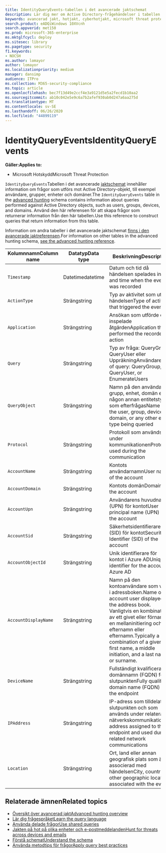```yaml
---
title: IdentityQueryEvents-tabellen i det avancerade jaktschemat
description: Lär dig mer om Active Directory-frågehändelser i tabellen IdentityQueryEvents i det avancerade jaktschemat
keywords: avancerad jakt, hotjakt, cyberhotjakt, microsoft threat protection, microsoft 365, mtp, m365, sök, fråga, telemetri, schemareferens, kusto, tabell, kolumn, datatyp, beskrivning, IdentityQueryEvents, Azure AD, Active Directory, Azure ATP, identiteter, LDAP-frågor
search.product: eADQiWindows 10XVcnh
search.appverid: met150
ms.prod: microsoft-365-enterprise
ms.mktglfcycl: deploy
ms.sitesec: library
ms.pagetype: security
f1.keywords:
- NOCSH
ms.author: lomayor
author: lomayor
ms.localizationpriority: medium
manager: dansimp
audience: ITPro
ms.collection: M365-security-compliance
ms.topic: article
ms.openlocfilehash: bec7f13d49e2ccf4e3a9121d5e5a2fecd1b10aa2
ms.sourcegitcommit: ab10c042e5e9c6a7b2afef930ab0d247a6aa275d
ms.translationtype: MT
ms.contentlocale: sv-SE
ms.lasthandoff: 06/26/2020
ms.locfileid: "44899119"
---
```

# <a name="identityqueryevents"></a><span data-ttu-id="e28a6-104">IdentityQueryEvents</span><span class="sxs-lookup"><span data-stu-id="e28a6-104">IdentityQueryEvents</span></span>

<span data-ttu-id="e28a6-105">**Gäller:**</span><span class="sxs-lookup"><span data-stu-id="e28a6-105">**Applies to:**</span></span>
- <span data-ttu-id="e28a6-106">Microsoft Hotskydd</span><span class="sxs-lookup"><span data-stu-id="e28a6-106">Microsoft Threat Protection</span></span>

<span data-ttu-id="e28a6-107">`IdentityQueryEvents`Tabellen i det avancerade [jaktschemat](advanced-hunting-overview.md) innehåller information om frågor som utförs mot Active Directory-objekt, till exempel användare, grupper, enheter och domäner.</span><span class="sxs-lookup"><span data-stu-id="e28a6-107">The `IdentityQueryEvents` table in the [advanced hunting](advanced-hunting-overview.md) schema contains information about queries performed against Active Directory objects, such as users, groups, devices, and domains.</span></span> <span data-ttu-id="e28a6-108">Använd den här referensen för att skapa frågor som returnerar information från den här tabellen.</span><span class="sxs-lookup"><span data-stu-id="e28a6-108">Use this reference to construct queries that return information from this table.</span></span>

<span data-ttu-id="e28a6-109">Information om andra tabeller i det avancerade jaktschemat [finns i den avancerade jaktreferensen](advanced-hunting-schema-tables.md).</span><span class="sxs-lookup"><span data-stu-id="e28a6-109">For information on other tables in the advanced hunting schema, [see the advanced hunting reference](advanced-hunting-schema-tables.md).</span></span>

| <span data-ttu-id="e28a6-110">Kolumnnamn</span><span class="sxs-lookup"><span data-stu-id="e28a6-110">Column name</span></span> | <span data-ttu-id="e28a6-111">Datatyp</span><span class="sxs-lookup"><span data-stu-id="e28a6-111">Data type</span></span> | <span data-ttu-id="e28a6-112">Beskrivning</span><span class="sxs-lookup"><span data-stu-id="e28a6-112">Description</span></span> |
|-------------|-----------|-------------|
| `Timestamp` | <span data-ttu-id="e28a6-113">Datetime</span><span class="sxs-lookup"><span data-stu-id="e28a6-113">datetime</span></span> | <span data-ttu-id="e28a6-114">Datum och tid då händelsen spelades in</span><span class="sxs-lookup"><span data-stu-id="e28a6-114">Date and time when the event was recorded</span></span> |
| `ActionType` | <span data-ttu-id="e28a6-115">Sträng</span><span class="sxs-lookup"><span data-stu-id="e28a6-115">string</span></span> | <span data-ttu-id="e28a6-116">Typ av aktivitet som utlöste händelsen</span><span class="sxs-lookup"><span data-stu-id="e28a6-116">Type of activity that triggered the event</span></span> |
| `Application` | <span data-ttu-id="e28a6-117">Sträng</span><span class="sxs-lookup"><span data-stu-id="e28a6-117">string</span></span> | <span data-ttu-id="e28a6-118">Ansökan som utförde den inspelade åtgärden</span><span class="sxs-lookup"><span data-stu-id="e28a6-118">Application that performed the recorded action</span></span> |
| `Query` | <span data-ttu-id="e28a6-119">Sträng</span><span class="sxs-lookup"><span data-stu-id="e28a6-119">string</span></span> | <span data-ttu-id="e28a6-120">Typ av fråga: QueryGroup, QueryUser eller UppräkningAnvändare</span><span class="sxs-lookup"><span data-stu-id="e28a6-120">Type of query: QueryGroup, QueryUser, or EnumerateUsers</span></span> |
| `QueryObject` | <span data-ttu-id="e28a6-121">Sträng</span><span class="sxs-lookup"><span data-stu-id="e28a6-121">string</span></span> | <span data-ttu-id="e28a6-122">Namn på den användare, grupp, enhet, domän eller någon annan entitetstyp som efterfrågas</span><span class="sxs-lookup"><span data-stu-id="e28a6-122">Name of the user, group, device, domain, or any other entity type being queried</span></span> |
| `Protocol` | <span data-ttu-id="e28a6-123">Sträng</span><span class="sxs-lookup"><span data-stu-id="e28a6-123">string</span></span> | <span data-ttu-id="e28a6-124">Protokoll som används under kommunikationen</span><span class="sxs-lookup"><span data-stu-id="e28a6-124">Protocol used during the communication</span></span> |
| `AccountName` | <span data-ttu-id="e28a6-125">Sträng</span><span class="sxs-lookup"><span data-stu-id="e28a6-125">string</span></span> | <span data-ttu-id="e28a6-126">Kontots användarnamn</span><span class="sxs-lookup"><span data-stu-id="e28a6-126">User name of the account</span></span> |
| `AccountDomain` | <span data-ttu-id="e28a6-127">Sträng</span><span class="sxs-lookup"><span data-stu-id="e28a6-127">string</span></span> | <span data-ttu-id="e28a6-128">Kontots domän</span><span class="sxs-lookup"><span data-stu-id="e28a6-128">Domain of the account</span></span> |
| `AccountUpn` | <span data-ttu-id="e28a6-129">Sträng</span><span class="sxs-lookup"><span data-stu-id="e28a6-129">string</span></span> | <span data-ttu-id="e28a6-130">Användarens huvudnamn (UPN) för kontot</span><span class="sxs-lookup"><span data-stu-id="e28a6-130">User principal name (UPN) of the account</span></span> |
| `AccountSid` | <span data-ttu-id="e28a6-131">Sträng</span><span class="sxs-lookup"><span data-stu-id="e28a6-131">string</span></span> | <span data-ttu-id="e28a6-132">Säkerhetsidentifierare (SID) för kontot</span><span class="sxs-lookup"><span data-stu-id="e28a6-132">Security Identifier (SID) of the account</span></span> |
| `AccountObjectId` | <span data-ttu-id="e28a6-133">Sträng</span><span class="sxs-lookup"><span data-stu-id="e28a6-133">string</span></span> | <span data-ttu-id="e28a6-134">Unik identifierare för kontot i Azure AD</span><span class="sxs-lookup"><span data-stu-id="e28a6-134">Unique identifier for the account in Azure AD</span></span> |
| `AccountDisplayName` | <span data-ttu-id="e28a6-135">Sträng</span><span class="sxs-lookup"><span data-stu-id="e28a6-135">string</span></span> | <span data-ttu-id="e28a6-136">Namn på den kontoanvändare som visas i adressboken.</span><span class="sxs-lookup"><span data-stu-id="e28a6-136">Name of the account user displayed in the address book.</span></span> <span data-ttu-id="e28a6-137">Vanligtvis en kombination av ett givet eller förnamn, en mellaninitiering och ett efternamn eller efternamn.</span><span class="sxs-lookup"><span data-stu-id="e28a6-137">Typically a combination of a given or first name, a middle initiation, and a last name or surname.</span></span> |
| `DeviceName` | <span data-ttu-id="e28a6-138">Sträng</span><span class="sxs-lookup"><span data-stu-id="e28a6-138">string</span></span> | <span data-ttu-id="e28a6-139">Fullständigt kvalificerat domännamn (FQDN) för slutpunkten</span><span class="sxs-lookup"><span data-stu-id="e28a6-139">Fully qualified domain name (FQDN) of the endpoint</span></span> |
| `IPAddress` | <span data-ttu-id="e28a6-140">Sträng</span><span class="sxs-lookup"><span data-stu-id="e28a6-140">string</span></span> | <span data-ttu-id="e28a6-141">IP-adress som tilldelats slutpunkten och som används under relaterad nätverkskommunikation</span><span class="sxs-lookup"><span data-stu-id="e28a6-141">IP address assigned to the endpoint and used during related network communications</span></span> |
| `Location` | <span data-ttu-id="e28a6-142">Sträng</span><span class="sxs-lookup"><span data-stu-id="e28a6-142">string</span></span> | <span data-ttu-id="e28a6-143">Ort, land eller annan geografisk plats som är associerad med händelsen</span><span class="sxs-lookup"><span data-stu-id="e28a6-143">City, country, or other geographic location associated with the event</span></span> |

## <a name="related-topics"></a><span data-ttu-id="e28a6-144">Relaterade ämnen</span><span class="sxs-lookup"><span data-stu-id="e28a6-144">Related topics</span></span>
- [<span data-ttu-id="e28a6-145">Översikt över avancerad jakt</span><span class="sxs-lookup"><span data-stu-id="e28a6-145">Advanced hunting overview</span></span>](advanced-hunting-overview.md)
- [<span data-ttu-id="e28a6-146">Lär dig frågespråket</span><span class="sxs-lookup"><span data-stu-id="e28a6-146">Learn the query language</span></span>](advanced-hunting-query-language.md)
- [<span data-ttu-id="e28a6-147">Använda delade frågor</span><span class="sxs-lookup"><span data-stu-id="e28a6-147">Use shared queries</span></span>](advanced-hunting-shared-queries.md)
- [<span data-ttu-id="e28a6-148">Jakten på hot på olika enheter och e-postmeddelanden</span><span class="sxs-lookup"><span data-stu-id="e28a6-148">Hunt for threats across devices and emails</span></span>](advanced-hunting-query-emails-devices.md)
- [<span data-ttu-id="e28a6-149">Förstå schemat</span><span class="sxs-lookup"><span data-stu-id="e28a6-149">Understand the schema</span></span>](advanced-hunting-schema-tables.md)
- [<span data-ttu-id="e28a6-150">Använda metodtips för frågor</span><span class="sxs-lookup"><span data-stu-id="e28a6-150">Apply query best practices</span></span>](advanced-hunting-best-practices.md)

